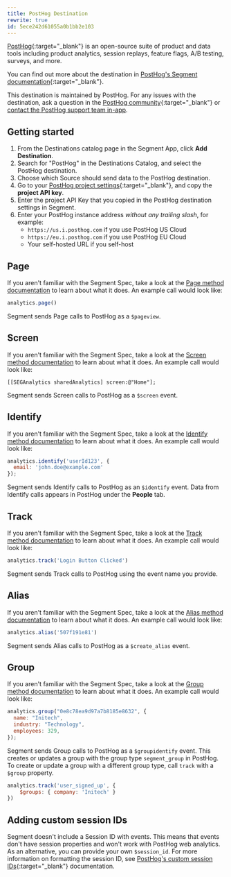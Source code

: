 ```yaml
---
title: PostHog Destination
rewrite: true
id: 5ece242d61055a0b1bb2e103
---
```

[PostHog](https://posthog.com/?utm_source=segmentio&utm_medium=docs&utm_campaign=partners){:target="_blank"} is an open-source suite of product and data tools including product analytics, session replays, feature flags, A/B testing, surveys, and more.

You can find out more about the destination in [PostHog's Segment documentation](https://posthog.com/docs/libraries/segment){:target="_blank"}.

This destination is maintained by PostHog. For any issues with the destination, ask a question in the [PostHog community](https://posthog.com/questions){:target="_blank"} or [contact the PostHog support team in-app](https://us.posthog.com/#panel=support).

## Getting started

1. From the Destinations catalog page in the Segment App, click **Add Destination**.
2. Search for "PostHog" in the Destinations Catalog, and select the PostHog destination.
3. Choose which Source should send data to the PostHog destination.
4. Go to your [PostHog project settings](https://us.posthog.com/settings/project#variables){:target="_blank"}, and copy the **project API key**.
5. Enter the project API Key that you copied in the PostHog destination settings in Segment.
6. Enter your PostHog instance address *without any trailing slash*, for example:
    - `https://us.i.posthog.com` if you use PostHog US Cloud
    - `https://eu.i.posthog.com` if you use PostHog EU Cloud
    - Your self-hosted URL if you self-host

## Page

If you aren't familiar with the Segment Spec, take a look at the [Page method documentation](/docs/connections/spec/page/) to learn about what it does. An example call would look like:

```js
analytics.page()
```

Segment sends Page calls to PostHog as a `$pageview`.


## Screen

If you aren't familiar with the Segment Spec, take a look at the [Screen method documentation](/docs/connections/spec/screen/) to learn about what it does. An example call would look like:

```objc
[[SEGAnalytics sharedAnalytics] screen:@"Home"];
```

Segment sends Screen calls to PostHog as a `$screen` event.


## Identify

If you aren't familiar with the Segment Spec, take a look at the [Identify method documentation](/docs/connections/spec/identify/) to learn about what it does. An example call would look like:

```js
analytics.identify('userId123', {
  email: 'john.doe@example.com'
});
```

Segment sends Identify calls to PostHog as an `$identify` event. Data from Identify calls appears in PostHog under the **People** tab.


## Track

If you aren't familiar with the Segment Spec, take a look at the [Track method documentation](/docs/connections/spec/track/) to learn about what it does. An example call would look like:

```js
analytics.track('Login Button Clicked')
```

Segment sends Track calls to PostHog using the event name you provide.

## Alias

If you aren't familiar with the Segment Spec, take a look at the [Alias method documentation](/docs/connections/spec/alias/) to learn about what it does. An example call would look like:

```js
analytics.alias('507f191e81')
```

Segment sends Alias calls to PostHog as a `$create_alias` event.

## Group

If you aren't familiar with the Segment Spec, take a look at the [Group method documentation](/docs/connections/spec/group/) to learn about what it does. An example call would look like:

```js
analytics.group("0e8c78ea9d97a7b8185e8632", {
  name: "Initech",
  industry: "Technology",
  employees: 329,
});
```

Segment sends Group calls to PostHog as a `$groupidentify` event. This creates or updates a group with the group type `segment_group` in PostHog. To create or update a group with a different group type, call `track` with a `$group` property.

```js
analytics.track('user_signed_up', {
    $groups: { company: 'Initech' }
})
```

## Adding custom session IDs
Segment doesn't include a Session ID with events. This means that events don't have session properties and won't work with PostHog web analytics. As an alternative, you can provide your own `$session_id`. For more information on formatting the session ID, see [PostHog's custom session IDs](https://posthog.com/docs/data/sessions#custom-session-ids){:target="_blank"} documentation.
